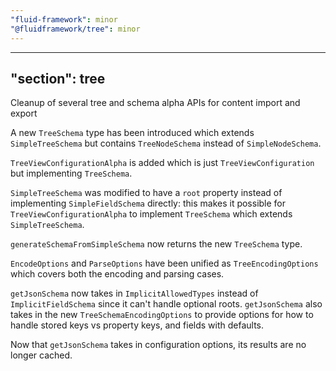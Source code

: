 ```yaml
---
"fluid-framework": minor
"@fluidframework/tree": minor
---
```

---
"section": tree
---

Cleanup of several tree and schema alpha APIs for content import and export

A new `TreeSchema` type has been introduced which extends `SimpleTreeSchema` but contains `TreeNodeSchema` instead of `SimpleNodeSchema`.

`TreeViewConfigurationAlpha` is added which is just `TreeViewConfiguration` but implementing `TreeSchema`.

`SimpleTreeSchema` was modified to have a `root` property instead of implementing `SimpleFieldSchema` directly:
this makes it possible for `TreeViewConfigurationAlpha` to implement `TreeSchema` which extends `SimpleTreeSchema`.

`generateSchemaFromSimpleSchema` now returns the new `TreeSchema` type.

`EncodeOptions` and `ParseOptions` have been unified as `TreeEncodingOptions` which covers both the encoding and parsing cases.

`getJsonSchema` now takes in `ImplicitAllowedTypes` instead of `ImplicitFieldSchema` since it can't handle optional roots.
`getJsonSchema` also takes in the new `TreeSchemaEncodingOptions` to provide options for how to handle stored keys vs property keys, and fields with defaults.

Now that `getJsonSchema` takes in configuration options, its results are no longer cached.
